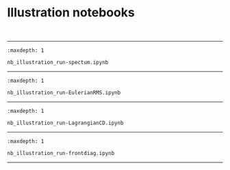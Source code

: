 # Illustration notebooks

<span> </br> </span>

--- 


```{toctree}
:maxdepth: 1

nb_illustration_run-spectum.ipynb
```

--- 


```{toctree}
:maxdepth: 1

nb_illustration_run-EulerianRMS.ipynb
```

--- 


```{toctree}
:maxdepth: 1

nb_illustration_run-LagrangianCD.ipynb
```

--- 


```{toctree}
:maxdepth: 1

nb_illustration_run-frontdiag.ipynb
```

--- 

<span> </br> </span>

